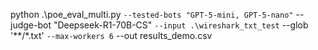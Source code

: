 python .\poe_eval_multi.py `
  --tested-bots "GPT-5-mini, GPT-5-nano" `
  --judge-bot "Deepseek-R1-70B-CS" `
  --input .\wireshark_txt_test `
  --glob '**/*.txt' `
  --max-workers 6 `
  --out results_demo.csv
